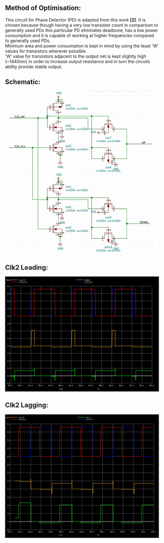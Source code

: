 <h2> Method of Optimisation: </h2>

This circuit for Phase Detector (PD) is adapted from this work <b>[2]</b>. It is chosen because though having a very low transistor count in comparison to generally used PDs this particular PD eliminates deadzone, has a low power consumption and it is capable of working at higher frequencies compared to generally used PDs. <br>
Minimum area and power consumption is kept in mind by using the least 'W' values for transistors wherever possible. <br>
'W' value for transistors adjacent to the output net is kept slightly high (~1440nm) in order to increase output resistance and in turn the circuits ability provide stable output.

<h2> Schematic: </h2>

![](PD_10T.jpg)


<h2> Clk2 Leading: </h2>

![](PD_10T_waveform.jpg)


<h2> Clk2 Lagging: </h2>

![](PD_10T_waveform2.jpg)
